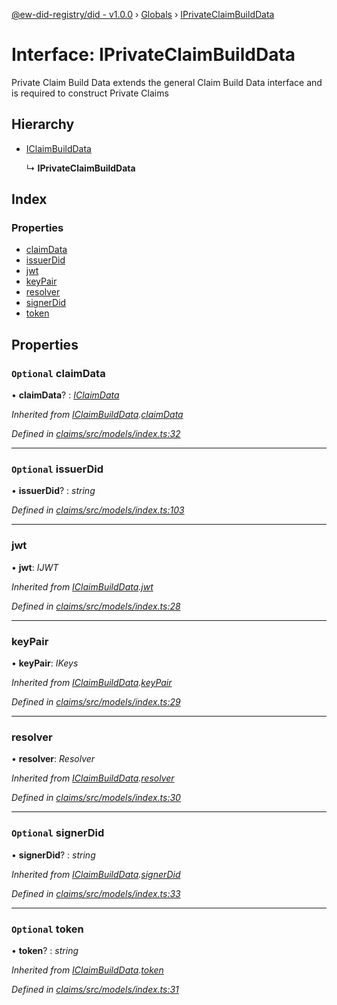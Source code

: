 [@ew-did-registry/did - v1.0.0](../README.md) › [Globals](../globals.md) › [IPrivateClaimBuildData](iprivateclaimbuilddata.md)

# Interface: IPrivateClaimBuildData

Private Claim Build Data extends the general Claim Build Data
interface and is required to construct Private Claims

## Hierarchy

* [IClaimBuildData](iclaimbuilddata.md)

  ↳ **IPrivateClaimBuildData**

## Index

### Properties

* [claimData](iprivateclaimbuilddata.md#optional-claimdata)
* [issuerDid](iprivateclaimbuilddata.md#optional-issuerdid)
* [jwt](iprivateclaimbuilddata.md#jwt)
* [keyPair](iprivateclaimbuilddata.md#keypair)
* [resolver](iprivateclaimbuilddata.md#resolver)
* [signerDid](iprivateclaimbuilddata.md#optional-signerdid)
* [token](iprivateclaimbuilddata.md#optional-token)

## Properties

### `Optional` claimData

• **claimData**? : *[IClaimData](iclaimdata.md)*

*Inherited from [IClaimBuildData](iclaimbuilddata.md).[claimData](iclaimbuilddata.md#optional-claimdata)*

*Defined in [claims/src/models/index.ts:32](https://github.com/energywebfoundation/ew-did-registry/blob/57502c6/packages/claims/src/models/index.ts#L32)*

___

### `Optional` issuerDid

• **issuerDid**? : *string*

*Defined in [claims/src/models/index.ts:103](https://github.com/energywebfoundation/ew-did-registry/blob/57502c6/packages/claims/src/models/index.ts#L103)*

___

###  jwt

• **jwt**: *IJWT*

*Inherited from [IClaimBuildData](iclaimbuilddata.md).[jwt](iclaimbuilddata.md#jwt)*

*Defined in [claims/src/models/index.ts:28](https://github.com/energywebfoundation/ew-did-registry/blob/57502c6/packages/claims/src/models/index.ts#L28)*

___

###  keyPair

• **keyPair**: *IKeys*

*Inherited from [IClaimBuildData](iclaimbuilddata.md).[keyPair](iclaimbuilddata.md#keypair)*

*Defined in [claims/src/models/index.ts:29](https://github.com/energywebfoundation/ew-did-registry/blob/57502c6/packages/claims/src/models/index.ts#L29)*

___

###  resolver

• **resolver**: *Resolver*

*Inherited from [IClaimBuildData](iclaimbuilddata.md).[resolver](iclaimbuilddata.md#resolver)*

*Defined in [claims/src/models/index.ts:30](https://github.com/energywebfoundation/ew-did-registry/blob/57502c6/packages/claims/src/models/index.ts#L30)*

___

### `Optional` signerDid

• **signerDid**? : *string*

*Inherited from [IClaimBuildData](iclaimbuilddata.md).[signerDid](iclaimbuilddata.md#optional-signerdid)*

*Defined in [claims/src/models/index.ts:33](https://github.com/energywebfoundation/ew-did-registry/blob/57502c6/packages/claims/src/models/index.ts#L33)*

___

### `Optional` token

• **token**? : *string*

*Inherited from [IClaimBuildData](iclaimbuilddata.md).[token](iclaimbuilddata.md#optional-token)*

*Defined in [claims/src/models/index.ts:31](https://github.com/energywebfoundation/ew-did-registry/blob/57502c6/packages/claims/src/models/index.ts#L31)*
